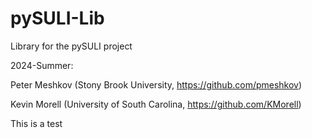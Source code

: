 # pySULI-Lib
Library for the pySULI project

2024-Summer:

Peter Meshkov (Stony Brook University, https://github.com/pmeshkov)

Kevin Morell (University of South Carolina, https://github.com/KMorell)

This is a test